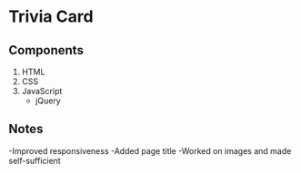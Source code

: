 # Trivia Card

## Components

1. HTML
2. CSS
3. JavaScript
   - jQuery

## Notes

-Improved responsiveness
-Added page title
-Worked on images and made self-sufficient
